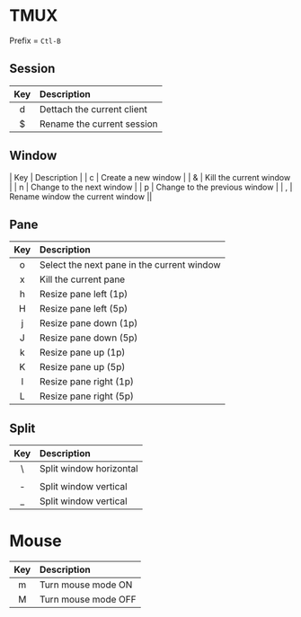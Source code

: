 # TMUX

Prefix = `Ctl-B`

## Session

| Key | Description |
|:---:|:----------------------------------------------|
| d   | Dettach the current client |
| $   | Rename the current session |

## Window

| Key | Description |
| c   | Create a new window |
| &   | Kill the current window |
| n   | Change to the next window |
| p   | Change to the previous window |
| ,   | Rename window the current window ||

## Pane

| Key | Description |
|:---:|:----------------------------------------------|
| o   | Select the next pane in the current window |
| x   | Kill the current pane |
| h   | Resize pane left (1p) |
| H   | Resize pane left (5p) |
| j   | Resize pane down (1p) |
| J   | Resize pane down (5p) |
| k   | Resize pane up (1p) |
| K   | Resize pane up (5p) |
| l   | Resize pane right (1p) |
| L   | Resize pane right (5p) |

## Split

| Key | Description |
|:---:|:----------------------------------------------|
| \   | Split window horizontal |
| |   | Split window horizontal |
| -   | Split window vertical |
| _   | Split window vertical |

# Mouse

| Key | Description |
|:---:|:----------------------------------------------|
| m   | Turn mouse mode ON |
| M   | Turn mouse mode OFF |
